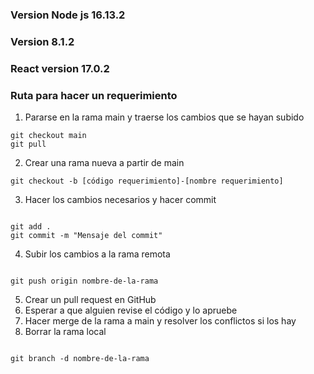 ### Version Node js 16.13.2

### Version 8.1.2

### React version 17.0.2

### Ruta para hacer un requerimiento

1. Pararse en la rama main y traerse los cambios que se hayan subido

```
git checkout main
git pull
```

2. Crear una rama nueva a partir de main

```
git checkout -b [código requerimiento]-[nombre requerimiento]
```

3. Hacer los cambios necesarios y hacer commit

```

git add .
git commit -m "Mensaje del commit"

```

4. Subir los cambios a la rama remota

```

git push origin nombre-de-la-rama

```

5. Crear un pull request en GitHub
6. Esperar a que alguien revise el código y lo apruebe
7. Hacer merge de la rama a main y resolver los conflictos si los hay
8. Borrar la rama local

```

git branch -d nombre-de-la-rama

```
